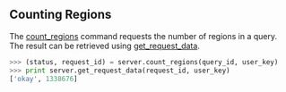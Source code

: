 ## Counting Regions

The [count_regions](http://deepblue.mpi-inf.mpg.de/api.php#api-count_regions) command requests the number of regions in a query. The result can be retrieved using [get_request_data](http://deepblue.mpi-inf.mpg.de/api.php#api-get_request_data).

```python
>>> (status, request_id) = server.count_regions(query_id, user_key)
>>> print server.get_request_data(request_id, user_key)
['okay', 1338676]
```
